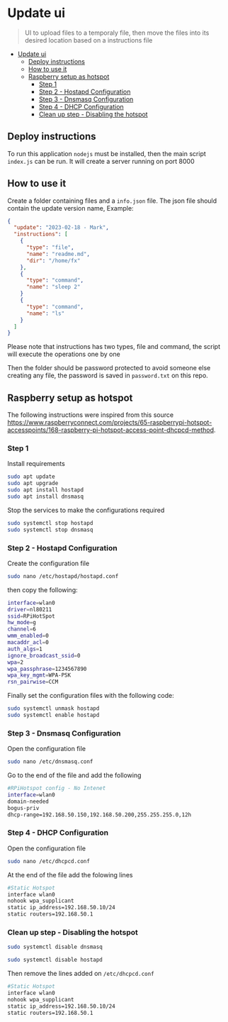 # Update ui

> UI to upload files to a temporaly file, then move the files into its desired location based on a instructions file

- [Update ui](#update-ui)
  - [Deploy instructions](#deploy-instructions)
  - [How to use it](#how-to-use-it)
  - [Raspberry setup as hotspot](#raspberry-setup-as-hotspot)
    - [Step 1](#step-1)
    - [Step 2 - Hostapd Configuration](#step-2---hostapd-configuration)
    - [Step 3 - Dnsmasq Configuration](#step-3---dnsmasq-configuration)
    - [Step 4 - DHCP Configuration](#step-4---dhcp-configuration)
    - [Clean up step - Disabling the hotspot](#clean-up-step---disabling-the-hotspot)

## Deploy instructions

To run this application `nodejs` must be installed, then the main script `index.js` can be run. It will create a server running on port 8000

## How to use it

Create a folder containing files and a `info.json` file. The json file should contain the update version name, Example:

```json
{
  "update": "2023-02-18 - Mark",
  "instructions": [
    {
      "type": "file",
      "name": "readme.md",
      "dir": "/home/fx"
    },
    {
      "type": "command",
      "name": "sleep 2"
    }
    {
      "type": "command",
      "name": "ls"
    }
  ]
}
```

Please note that instructions has two types, file and command, the script will execute the operations one by one

Then the folder should be password protected to avoid someone else creating any file, the password is saved in `password.txt` on this repo.

## Raspberry setup as hotspot

The following instructions were inspired from this source https://www.raspberryconnect.com/projects/65-raspberrypi-hotspot-accesspoints/168-raspberry-pi-hotspot-access-point-dhcpcd-method.

### Step 1

Install requirements

```bash
sudo apt update
sudo apt upgrade
sudo apt install hostapd
sudo apt install dnsmasq
```

Stop the services to make the configurations required

```bash
sudo systemctl stop hostapd
sudo systemctl stop dnsmasq
```

### Step 2 - Hostapd Configuration

Create the configuration file

```bash
sudo nano /etc/hostapd/hostapd.conf
```

then copy the following:

```bash
interface=wlan0
driver=nl80211
ssid=RPiHotSpot
hw_mode=g
channel=6
wmm_enabled=0
macaddr_acl=0
auth_algs=1
ignore_broadcast_ssid=0
wpa=2
wpa_passphrase=1234567890
wpa_key_mgmt=WPA-PSK
rsn_pairwise=CCM
```

Finally set the configuration files with the following code:

```bash
sudo systemctl unmask hostapd
sudo systemctl enable hostapd
```

### Step 3 - Dnsmasq Configuration

Open the configuration file

```bash
sudo nano /etc/dnsmasq.conf
```

Go to the end of the file and add the following

```bash
#RPiHotspot config - No Intenet
interface=wlan0
domain-needed
bogus-priv
dhcp-range=192.168.50.150,192.168.50.200,255.255.255.0,12h
```

### Step 4 - DHCP Configuration

Open the configuration file

```bash
sudo nano /etc/dhcpcd.conf
```

At the end of the file add the folowing lines

```bash
#Static Hotspot
interface wlan0
nohook wpa_supplicant
static ip_address=192.168.50.10/24
static routers=192.168.50.1
```

### Clean up step - Disabling the hotspot

```bash
sudo systemctl disable dnsmasq

sudo systemctl disable hostapd
```

Then remove the lines added on `/etc/dhcpcd.conf`

```bash
#Static Hotspot
interface wlan0
nohook wpa_supplicant
static ip_address=192.168.50.10/24
static routers=192.168.50.1
```
